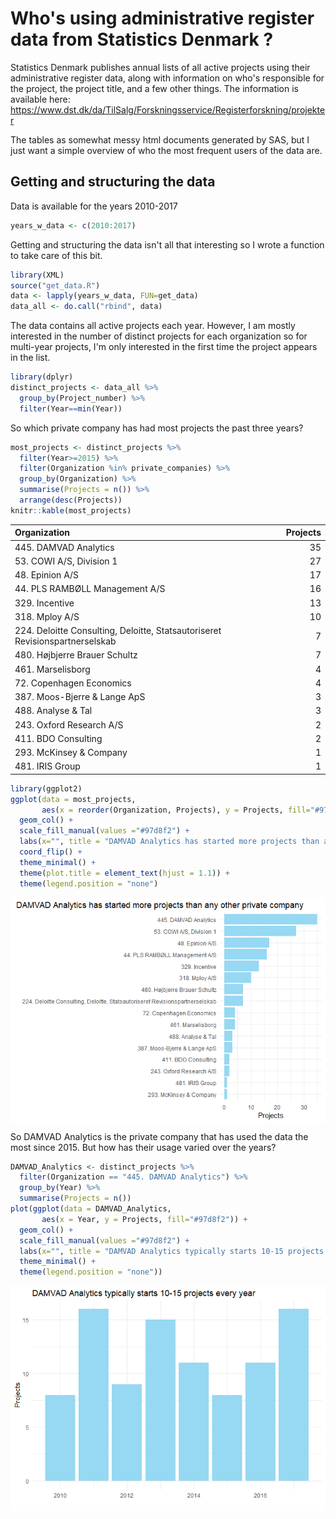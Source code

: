 Who's using administrative register data from Statistics Denmark ?
==================================================================

Statistics Denmark publishes annual lists of all active projects using their administrative register data, along with information on who's responsible for the project, the project title, and a few other things. The information is available here: <https://www.dst.dk/da/TilSalg/Forskningsservice/Registerforskning/projekter>

The tables as somewhat messy html documents generated by SAS, but I just want a simple overview of who the most frequent users of the data are.

Getting and structuring the data
--------------------------------

Data is available for the years 2010-2017

``` r
years_w_data <- c(2010:2017)
```

Getting and structuring the data isn't all that interesting so I wrote a function to take care of this bit.

``` r
library(XML)
source("get_data.R")
data <- lapply(years_w_data, FUN=get_data)
data_all <- do.call("rbind", data)
```

The data contains all active projects each year. However, I am mostly interested in the number of distinct projects for each organization so for multi-year projects, I'm only interested in the first time the project appears in the list.

``` r
library(dplyr)
distinct_projects <- data_all %>% 
  group_by(Project_number) %>% 
  filter(Year==min(Year))
```

So which private company has had most projects the past three years?

``` r
most_projects <- distinct_projects %>% 
  filter(Year>=2015) %>%
  filter(Organization %in% private_companies) %>% 
  group_by(Organization) %>% 
  summarise(Projects = n()) %>% 
  arrange(desc(Projects))
knitr::kable(most_projects)
```

| Organization                                                                 |  Projects|
|:-----------------------------------------------------------------------------|---------:|
| 445. DAMVAD Analytics                                                        |        35|
| 53. COWI A/S, Division 1                                                     |        27|
| 48. Epinion A/S                                                              |        17|
| 44. PLS RAMBØLL Management A/S                                               |        16|
| 329. Incentive                                                               |        13|
| 318. Mploy A/S                                                               |        10|
| 224. Deloitte Consulting, Deloitte, Statsautoriseret Revisionspartnerselskab |         7|
| 480. Højbjerre Brauer Schultz                                                |         7|
| 461. Marselisborg                                                            |         4|
| 72. Copenhagen Economics                                                     |         4|
| 387. Moos-Bjerre & Lange ApS                                                 |         3|
| 488. Analyse & Tal                                                           |         3|
| 243. Oxford Research A/S                                                     |         2|
| 411. BDO Consulting                                                          |         2|
| 293. McKinsey & Company                                                      |         1|
| 481. IRIS Group                                                              |         1|

``` r
library(ggplot2)
ggplot(data = most_projects,
       aes(x = reorder(Organization, Projects), y = Projects, fill="#97d8f2")) +
  geom_col() +
  scale_fill_manual(values ="#97d8f2") +
  labs(x="", title = "DAMVAD Analytics has started more projects than any other private company") +
  coord_flip() +
  theme_minimal() +
  theme(plot.title = element_text(hjust = 1.1)) +
  theme(legend.position = "none")
```

<img src="README_files/figure-markdown_github/unnamed-chunk-7-1.png" style="display: block; margin: auto;" />

So DAMVAD Analytics is the private company that has used the data the most since 2015. But how has their usage varied over the years?

``` r
DAMVAD_Analytics <- distinct_projects %>% 
  filter(Organization == "445. DAMVAD Analytics") %>% 
  group_by(Year) %>% 
  summarise(Projects = n())
plot(ggplot(data = DAMVAD_Analytics,
       aes(x = Year, y = Projects, fill="#97d8f2")) +
  geom_col() +
  scale_fill_manual(values ="#97d8f2") +
  labs(x="", title = "DAMVAD Analytics typically starts 10-15 projects every year") +
  theme_minimal() +
  theme(legend.position = "none"))
```

<img src="README_files/figure-markdown_github/unnamed-chunk-8-1.png" style="display: block; margin: auto;" />
